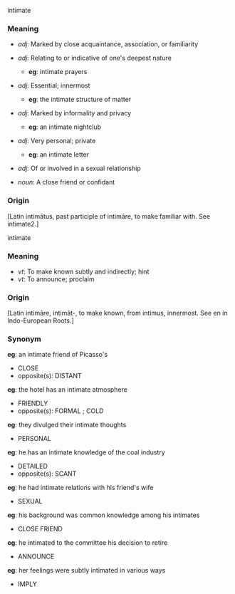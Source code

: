 intimate
### Meaning
+ _adj_: Marked by close acquaintance, association, or familiarity
+ _adj_: Relating to or indicative of one's deepest nature
    + __eg__: intimate prayers
+ _adj_: Essential; innermost
    + __eg__: the intimate structure of matter
+ _adj_: Marked by informality and privacy
    + __eg__: an intimate nightclub
+ _adj_: Very personal; private
    + __eg__: an intimate letter
+ _adj_: Of or involved in a sexual relationship

+ _noun_: A close friend or confidant

### Origin

[Latin intimātus, past participle of intimāre, to make familiar with. See intimate2.]

intimate
### Meaning
+ _vt_: To make known subtly and indirectly; hint
+ _vt_: To announce; proclaim

### Origin

[Latin intimāre, intimāt-, to make known, from intimus, innermost. See en in Indo-European Roots.]

### Synonym

__eg__: an intimate friend of Picasso's

+ CLOSE
+ opposite(s): DISTANT

__eg__: the hotel has an intimate atmosphere

+ FRIENDLY
+ opposite(s): FORMAL ; COLD

__eg__: they divulged their intimate thoughts

+ PERSONAL

__eg__: he has an intimate knowledge of the coal industry

+ DETAILED
+ opposite(s): SCANT

__eg__: he had intimate relations with his friend's wife

+ SEXUAL

__eg__: his background was common knowledge among his intimates

+ CLOSE FRIEND

__eg__: he intimated to the committee his decision to retire

+ ANNOUNCE

__eg__: her feelings were subtly intimated in various ways

+ IMPLY


